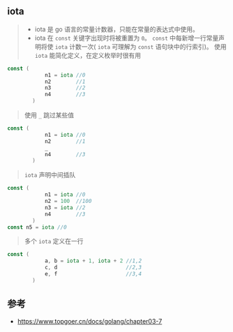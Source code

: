 ## iota

> + iota 是 go 语言的常量计数器，只能在常量的表达式中使用。
> + iota 在 `const` 关键字出现时将被重置为 `0`。 `const` 中每新增一行常量声明将使 `iota` 计数一次( `iota` 可理解为 `const` 语句块中的行索引)。 使用 `iota` 能简化定义，在定义枚举时很有用

```go
const (
            n1 = iota //0
            n2        //1
            n3        //2
            n4        //3
        )
```

> 使用 `_` 跳过某些值

```go
const (
            n1 = iota //0
            n2        //1
            _
            n4        //3
        )
```

> `iota` 声明中间插队

```go
const (
            n1 = iota //0
            n2 = 100  //100
            n3 = iota //2
            n4        //3
        )
const n5 = iota //0
```

> 多个 `iota` 定义在一行

```go
const (
            a, b = iota + 1, iota + 2 //1,2
            c, d                      //2,3
            e, f                      //3,4
        )
```


## 参考
+ <https://www.topgoer.cn/docs/golang/chapter03-7>